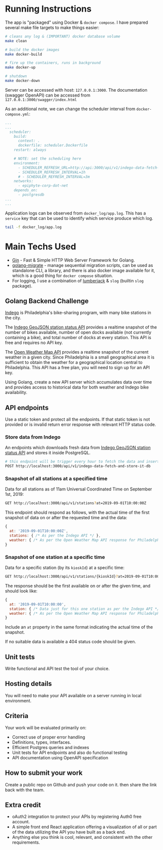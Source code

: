 # Running Instructions

The app is "packaged" using Docker & `docker compose`. I have prepared several make file targets to make things easier:

```bash
# cleans any log & (IMPORTANT) docker database volume
make clean

# build the docker images
make docker-build

# fire up the containers, runs in background
make docker-up

# shutdown
make docker-down 
```

Server can be accessed with host: `127.0.0.1:3000`. The documentation (swagger OpenAPI) can be accessed from `127.0.0.1:3000/swagger/index.html`

As an additional note, we can change the scheduler interval from `docker-compose.yml`:
```yaml
...
...
  scheduler:
    build:
      context: .
      dockerfile: scheduler.Dockerfile
    restart: always

    # NOTE: set the scheduling here
    environment:
      - SCHEDULER_REFRESH_URL=http://api:3000/api/v1/indego-data-fetch-and-store-it-db
      - SCHEDULER_REFRESH_INTERVAL=1h
      # - SCHEDULER_REFRESH_INTERVAL=3m
    networks:
      - epiphyte-corp-dot-net
    depends_on:
      - postgresdb
...
...
```

Application logs can be observed from `docker_log/app.log`. This has a `service` key that can be used to identify which service produce which log.
```bash
tail -f docker_log/app.log
```

# Main Techs Used 
- [Gin](https://github.com/gonic-gin/gin) - Fast & Simple HTTP Web Server Framework for Golang.
- [golang-migrate](https://github.com/golang-migrate/migrate) - manage sequential migration scripts, can be used as standalone CLI, a library, and there is also docker image available for it, which is a good thing for `docker compose` situation.
- For logging, I use a combination of [lumberjack](https://github.com/natefinch/lumberjack) & `slog` (builtin `slog` package).

## Golang  Backend Challenge

[Indego](https://www.rideindego.com) is Philadelphia's bike-sharing program, with many bike stations in the city.

The [Indego GeoJSON station status API](https://www.rideindego.com/stations/json/) provides a realtime snapshot of the number of bikes available, number of open docks available (not currently containing a bike), and total number of docks at every station. This API is free and requires no API key.

The [Open Weather Map API](https://openweathermap.org/current#name) provides a realtime snapshot of the current weather in a given city. Since Philadelphia is a small geographical area it is sufficient to obtain the weather for a geographical location central to Philadelphia. This API has a free plan, you will need to sign up for an API key.

Using Golang, create a new API server which accumulates data over time and provides access to historical data for both weather and Indego bike availability.

## API endpoints

Use a static token and protect all the endpoints. If that static token is not provided or is invalid return error response with relevant HTTP status code.

### Store data from Indego

An endpoints which downloads fresh data from [Indego GeoJSON station status API](https://www.rideindego.com/stations/json/) and stores it inside PostgreSQL.

```bash
# this endpoint will be trigger every hour to fetch the data and insert it in the PostgreSQL database
POST http://localhost:3000/api/v1/indego-data-fetch-and-store-it-db
```

### Snapshot of all stations at a specified time

Data for all stations as of 11am Universal Coordinated Time on September 1st, 2019:

```bash
GET http://localhost:3000/api/v1/stations?at=2019-09-01T10:00:00Z
```

This endpoint should respond as follows, with the actual time of the first snapshot of data on or after the requested time and the data:

```javascript
{
  at: '2019-09-01T10:00:00Z',
  stations: { /* As per the Indego API */ },
  weather: { /* As per the Open Weather Map API response for Philadelphia */ }
}
```

### Snapshot of one station at a specific time

Data for a specific station (by its `kioskId`) at a specific time:

```bash
GET http://localhost:3000/api/v1/stations/{kioskId}?at=2019-09-01T10:00:00Z
```

The response should be the first available on or after the given time, and should look like:

```javascript
{
  at: '2019-09-01T10:00:00',
  station: { /* Data just for this one station as per the Indego API */ },
  weather: { /* As per the Open Weather Map API response for Philadelphia */ }
}
```

Include an `at` property in the same format indicating the actual time of the snapshot.

If no suitable data is available a 404 status code should be given.

## Unit tests

Write functional and API test the tool of your choice.

## Hosting details

You will need to make your API available on a server running in local environment.

## Criteria

Your work will be evaluated primarily on:

* Correct use of proper error handling
* Definitions, types, interfaces.
* Efficient Postgres queries and indexes
* Unit tests for API endpoints and also do functional testing
* API documentation using OpenAPI specification

## How to submit your work

Create a public repo on Github and push your code on it. then share the link back with the team.

## Extra credit

* oAuth2 integration to protect your APIs by registering Auth0 free account.
* A simple front end React application offering a visualization of all or part of the data utilizing the API you have built as a back end.
* Anything else you think is cool, relevant, and consistent with the other requirements.
